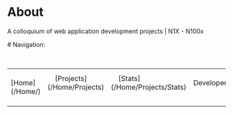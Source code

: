 # About
A colloquium of web application development projects | N1X - N100x

# Navigation:
 <table>
 <tr>
     <td>
     [Home](/Home/)
     </td>
     <td>
     [Projects](/Home/Projects)
     </td>     
     <td>
     [Stats](/Home/Projects/Stats)
     </td> 
     <td>
     Developer
     </td>
</tr> 
</table>

